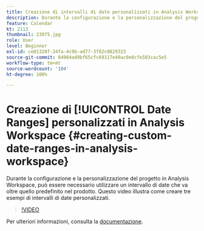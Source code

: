 ```yaml
---
title: Creazione di intervalli di date personalizzati in Analysis Workspace
description: Durante la configurazione e la personalizzazione del progetto in Analysis Workspace, può essere necessario utilizzare un intervallo di date che va oltre quello predefinito nel prodotto. Questo video illustra come creare tre esempi di intervalli di date personalizzati.
feature: Calendar
kt: 2113
thumbnail: 23975.jpg
role: User
level: Beginner
exl-id: ce01320f-24fa-4c9b-ad77-3f82c0829323
source-git-commit: 84984ad9bf65cfc69117e40ac0e0cfe503cac5e5
workflow-type: tm+mt
source-wordcount: '104'
ht-degree: 100%

---
```


# Creazione di [!UICONTROL Date Ranges] personalizzati in Analysis Workspace {#creating-custom-date-ranges-in-analysis-workspace}

Durante la configurazione e la personalizzazione del progetto in Analysis Workspace, può essere necessario utilizzare un intervallo di date che va oltre quello predefinito nel prodotto. Questo video illustra come creare tre esempi di intervalli di date personalizzati.

>[!VIDEO](https://video.tv.adobe.com/v/23975/?quality=12&learn=on)

Per ulteriori informazioni, consulta la [documentazione](https://experienceleague.adobe.com/docs/analytics/analyze/analysis-workspace/components/calendar-date-ranges/custom-date-ranges.html?lang=it).
